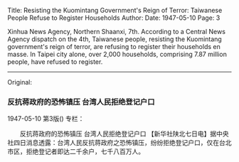 Title: Resisting the Kuomintang Government's Reign of Terror: Taiwanese People Refuse to Register Households
Author:
Date: 1947-05-10
Page: 3

Xinhua News Agency, Northern Shaanxi, 7th. According to a Central News Agency dispatch on the 4th, Taiwanese people, resisting the Kuomintang government's reign of terror, are refusing to register their households en masse. In Taipei city alone, over 2,000 households, comprising 7.87 million people, have refused to register.



<hr /> 

Original: 


### 反抗蒋政府的恐怖镇压  台湾人民拒绝登记户口

1947-05-10
第3版()
专栏：

　　反抗蒋政府的恐怖镇压
    台湾人民拒绝登记户口
    【新华社陕北七日电】据中央社四日消息透露：台湾人民反抗蒋政府之恐怖镇压，纷纷拒绝登记户口，仅在台北市区，拒绝登记者即达二千余户，七千八百万人。
